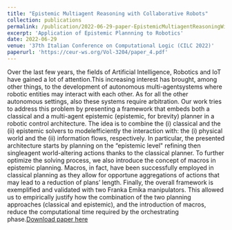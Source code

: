 ```yaml
---
title: "Epistemic Multiagent Reasoning with Collaborative Robots"
collection: publications
permalink: /publication/2022-06-29-paper-EpistemicMultiagentReasoningWithCollaborativeRobots-1
excerpt: 'Application of Epistemic Plannning to Robotics'
date: 2022-06-29
venue: '37th Italian Conference on Computational Logic (CILC 2022)'
paperurl: 'https://ceur-ws.org/Vol-3204/paper_4.pdf'
---
```

Over the last few years, the fields of Artificial Intelligence, Robotics and IoT have gained a lot of attention.This increasing interest has brought, among other things, to the development of autonomous multi-agentsystems where robotic entities may interact with each other. As for all the other autonomous settings, also these systems require arbitration. Our work tries to address this problem by presenting a framework that embeds both a classical and a multi-agent epistemic (epistemic, for brevity) planner in a robotic control architecture. The idea is to combine the (i) classical and the (ii) epistemic solvers to modelefficiently the interaction with: the (i) physical world and the (ii) information flows, respectively. In particular, the presented architecture starts by planning on the “epistemic level" refining then singleagent world-altering actions thanks to the classical planner. To further optimize the solving process, we also introduce the concept of macros in epistemic planning. Macros, in fact, have been successfully employed in classical planning as they allow for opportune aggregations of actions that may lead to a reduction of plans’ length. Finally, the overall framework is exemplified and validated with two Franka Emika manipulators. This allowed us to empirically justify how the combination of the two planning approaches (classical and epistemic), and the introduction of macros, reduce the computational time required by the orchestrating phase.[Download paper here](https://ceur-ws.org/Vol-3204/paper_4.pdf)
